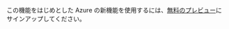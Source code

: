 この機能をはじめとした Azure の新機能を使用するには、[無料のプレビュー](https://account.windowsazure.com/PreviewFeatures)にサインアップしてください。

<!---HONumber=July15_HO3-->